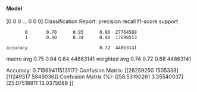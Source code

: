 #### Model
[0 0 0 ... 0 0 0]
Classification Report:
              precision    recall  f1-score   support

           0       0.70      0.95      0.80  27764588
           1       0.80      0.34      0.48  17098553

    accuracy                           0.72  44863141
   macro avg       0.75      0.64      0.64  44863141
weighted avg       0.74      0.72      0.68  44863141

Accuracy: 0.715694115131172
Confusion Matrix:
[[26259250  1505338]
 [11249517  5849036]]
Confusion Matrix (%):
[[58.53190261  3.35540037]
 [25.07518811 13.0375089 ]]
